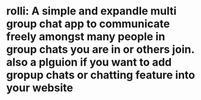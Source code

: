 # rolli: A simple and expandle multi group chat app to communicate freely amongst many people in group chats you are in or others join. also a plguion if you want to add gropup chats or chatting feature into your website
